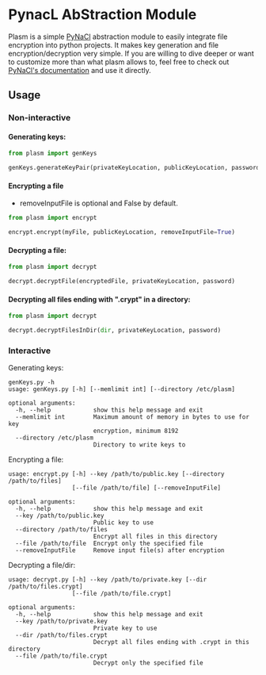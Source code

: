 # PynacL AbStraction Module

Plasm is a simple [PyNaCl](https://github.com/pyca/pynacl) abstraction module to easily integrate file encryption into python projects. It makes key generation and file encryption/decryption very simple.
If you are willing to dive deeper or want to customize more than what plasm allows to, feel free to check out [PyNaCl's documentation](https://pynacl.readthedocs.io/) and use it directly.

## Usage
### Non-interactive

#### Generating keys:
```python
from plasm import genKeys

genKeys.generateKeyPair(privateKeyLocation, publicKeyLocation, password)
```

#### Encrypting a file
* removeInputFile is optional and False by default.
```python
from plasm import encrypt

encrypt.encrypt(myFile, publicKeyLocation, removeInputFile=True)
```

#### Decrypting a file:
```python
from plasm import decrypt

decrypt.decryptFile(encryptedFile, privateKeyLocation, password)
```

#### Decrypting all files ending with ".crypt" in a directory:
```python
from plasm import decrypt

decrypt.decryptFilesInDir(dir, privateKeyLocation, password)
```

### Interactive

Generating keys:
```
genKeys.py -h
usage: genKeys.py [-h] [--memlimit int] [--directory /etc/plasm]

optional arguments:
  -h, --help            show this help message and exit
  --memlimit int        Maximum amount of memory in bytes to use for key
                        encryption, minimum 8192
  --directory /etc/plasm
                        Directory to write keys to
```

Encrypting a file:
```
usage: encrypt.py [-h] --key /path/to/public.key [--directory /path/to/files]
                  [--file /path/to/file] [--removeInputFile]

optional arguments:
  -h, --help            show this help message and exit
  --key /path/to/public.key
                        Public key to use
  --directory /path/to/files
                        Encrypt all files in this directory
  --file /path/to/file  Encrypt only the specified file
  --removeInputFile     Remove input file(s) after encryption
```

Decrypting a file/dir:
```
usage: decrypt.py [-h] --key /path/to/private.key [--dir /path/to/files.crypt]
                  [--file /path/to/file.crypt]

optional arguments:
  -h, --help            show this help message and exit
  --key /path/to/private.key
                        Private key to use
  --dir /path/to/files.crypt
                        Decrypt all files ending with .crypt in this directory
  --file /path/to/file.crypt
                        Decrypt only the specified file
```
